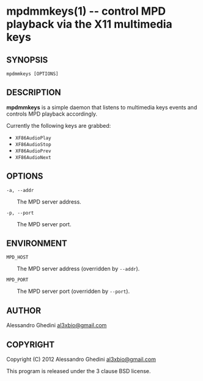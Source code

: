 mpdmmkeys(1) -- control MPD playback via the X11 multimedia keys
================================================================

## SYNOPSIS

`mpdmmkeys [OPTIONS]`

## DESCRIPTION

**mpdmmkeys** is a simple daemon that listens to multimedia keys events and
controls MPD playback accordingly.

Currently the following keys are grabbed:

 * `XF86AudioPlay`
 * `XF86AudioStop`
 * `XF86AudioPrev`
 * `XF86AudioNext`

## OPTIONS ##

`-a, --addr`

&nbsp;&nbsp;&nbsp;&nbsp;&nbsp;&nbsp;
The MPD server address.

`-p, --port`

&nbsp;&nbsp;&nbsp;&nbsp;&nbsp;&nbsp;
The MPD server port.

## ENVIRONMENT ##

`MPD_HOST`

&nbsp;&nbsp;&nbsp;&nbsp;&nbsp;&nbsp;
The MPD server address (overridden by `--addr`).

`MPD_PORT`

&nbsp;&nbsp;&nbsp;&nbsp;&nbsp;&nbsp;
The MPD server port (overridden by `--port`).

## AUTHOR ##

Alessandro Ghedini <al3xbio@gmail.com>

## COPYRIGHT ##

Copyright (C) 2012 Alessandro Ghedini <al3xbio@gmail.com>

This program is released under the 3 clause BSD license.
